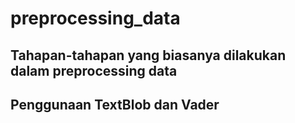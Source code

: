 # preprocessing_data
## Tahapan-tahapan yang biasanya dilakukan dalam preprocessing data
## Penggunaan TextBlob dan Vader
